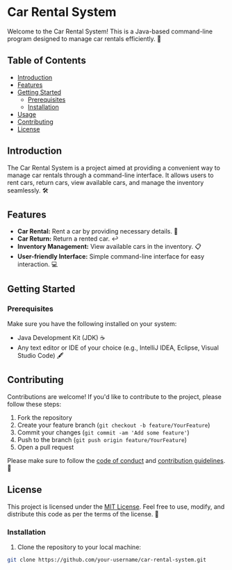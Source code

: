 # Car Rental System

Welcome to the Car Rental System! This is a Java-based command-line program designed to manage car rentals efficiently. 🚗

## Table of Contents

- [Introduction](#introduction)
- [Features](#features)
- [Getting Started](#getting-started)
  - [Prerequisites](#prerequisites)
  - [Installation](#installation)
- [Usage](#usage)
- [Contributing](#contributing)
- [License](#license)

## Introduction

The Car Rental System is a project aimed at providing a convenient way to manage car rentals through a command-line interface. It allows users to rent cars, return cars, view available cars, and manage the inventory seamlessly. 🛠️

## Features

- **Car Rental:** Rent a car by providing necessary details. 🚗
- **Car Return:** Return a rented car. ↩️
- **Inventory Management:** View available cars in the inventory. 📋
- **User-friendly Interface:** Simple command-line interface for easy interaction. 💻

## Getting Started

### Prerequisites

Make sure you have the following installed on your system:

- Java Development Kit (JDK) ☕
- Any text editor or IDE of your choice (e.g., IntelliJ IDEA, Eclipse, Visual Studio Code) 🖋️
  
## Contributing

Contributions are welcome! If you'd like to contribute to the project, please follow these steps:

1. Fork the repository
2. Create your feature branch (`git checkout -b feature/YourFeature`)
3. Commit your changes (`git commit -am 'Add some feature'`)
4. Push to the branch (`git push origin feature/YourFeature`)
5. Open a pull request

Please make sure to follow the [code of conduct](CODE_OF_CONDUCT.md) and [contribution guidelines](CONTRIBUTING.md). 🤝

## License

This project is licensed under the [MIT License](LICENSE). Feel free to use, modify, and distribute this code as per the terms of the license. 📄

### Installation

1. Clone the repository to your local machine:

```bash
git clone https://github.com/your-username/car-rental-system.git
